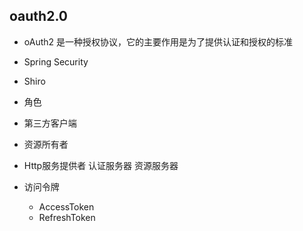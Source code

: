 ## oauth2.0

- oAuth2 是一种授权协议，它的主要作用是为了提供认证和授权的标准

- Spring Security

- Shiro

- 角色

- 第三方客户端

- 资源所有者

- Http服务提供者
    认证服务器
    资源服务器

- 访问令牌
    - AccessToken
    - RefreshToken